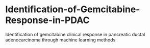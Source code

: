 # Identification-of-Gemcitabine-Response-in-PDAC
Identification of gemcitabine clinical response in pancreatic ductal adenocarcinoma through machine learning methods
